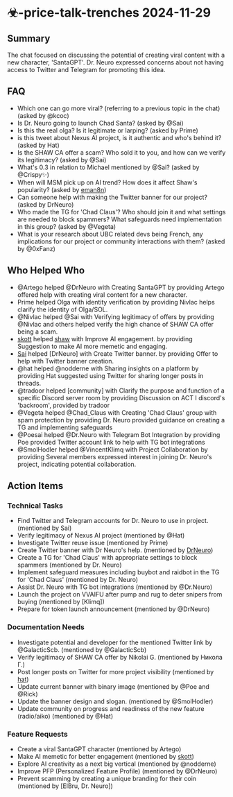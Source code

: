 # ☣-price-talk-trenches 2024-11-29

## Summary
The chat focused on discussing the potential of creating viral content with a new character, 'SantaGPT'. Dr. Neuro expressed concerns about not having access to Twitter and Telegram for promoting this idea.

## FAQ
- Which one can go more viral? (referring to a previous topic in the chat) (asked by @kcoc)
- Is Dr. Neuro going to launch Chad Santa? (asked by @Sai)
- Is this the real olga? Is it legitimate or larping? (asked by Prime)
- is this tweet about Nexus AI project, is it authentic and who's behind it? (asked by Hat)
- Is the SHAW CA offer a scam? Who sold it to you, and how can we verify its legitimacy? (asked by @Sai)
- What's 0.3 in relation to Michael mentioned by @Sai? (asked by @Crispy✨)
- When will MSM pick up on AI trend? How does it affect Shaw's popularity? (asked by [eman8n](https://pump.fun/-e235709641))
- Can someone help with making the Twitter banner for our project? (asked by DrNeuro)
- Who made the TG for 'Chad Claus'? Who should join it and what settings are needed to block spammers? What safeguards need implementation in this group? (asked by @Vegeta)
- What is your research about UBC related devs being French, any implications for our project or community interactions with them? (asked by @0xFanz)

## Who Helped Who
- @Artego helped @DrNeuro with Creating SantaGPT by providing Artego offered help with creating viral content for a new character.
- Prime helped Olga with identity verification by providing Nivlac helps clarify the identity of Olga/SOL.
- @Nivlac helped @Sai with Verifying legitimacy of offers by providing @Nivlac and others helped verify the high chance of SHAW CA offer being a scam.
- [skott](https://discordapp.com/users/@me) helped [shaw](https://pump.fun/-FH5Yuax2hg6ct3tM4hPKXjmBFZ2e9TjLiouUK6fApump) with Improve AI engagement. by providing Suggestion to make AI more memetic and engaging.
- [Sai](https://pump.fun/8ayZaoAZGUejEqgaKG1pQ8upy8iXhDdevgCZAHodpump) helped [DrNeuro] with Create Twitter banner. by providing Offer to help with Twitter banner creation.
- @hat helped @nodderne with Sharing insights on a platform by providing Hat suggested using Twitter for sharing longer posts in threads.
- @tradoor helped [community] with Clarify the purpose and function of a specific Discord server room by providing Discussion on ACT I discord's 'backroom', provided by tradoor
- @Vegeta helped @Chad_Claus with Creating 'Chad Claus' group with spam protection by providing Dr. Neuro provided guidance on creating a TG and implementing safeguards
- @Poesai helped @Dr.Neuro with Telegram Bot Integration by providing Poe provided Twitter account link to help with TG bot integrations
- @SmolHodler helped @VincentKlimq with Project Collaboration by providing Several members expressed interest in joining Dr. Neuro's project, indicating potential collaboration.

## Action Items

### Technical Tasks
- Find Twitter and Telegram accounts for Dr. Neuro to use in project. (mentioned by Sai)
- Verify legitimacy of Nexus AI project (mentioned by @Hat)
- Investigate Twitter reuse issue (mentioned by Prime)
- Create Twitter banner with Dr Neuro's help. (mentioned by [DrNeuro](https://pump.fun/8ayZaoAZGUejEqgaKG1pQ8upy8iXhDdevgCZAHodpump))
- Create a TG for 'Chad Claus' with appropriate settings to block spammers (mentioned by Dr. Neuro)
- Implement safeguard measures including buybot and raidbot in the TG for 'Chad Claus' (mentioned by Dr. Neuro)
- Assist Dr. Neuro with TG bot integrations (mentioned by @Dr.Neuro)
- Launch the project on VVAIFU after pump and rug to deter snipers from buying (mentioned by [Klimq])
- Prepare for token launch announcement (mentioned by @DrNeuro)

### Documentation Needs
- Investigate potential and developer for the mentioned Twitter link by @GalacticScb. (mentioned by @GalacticScb)
- Verify legitimacy of SHAW CA offer by Nikolai G. (mentioned by Никола Г.)
- Post longer posts on Twitter for more project visibility (mentioned by [hat](https://discordapp.com/users/@me))
- Update current banner with binary image (mentioned by @Poe and @Rick)
- Update the banner design and slogan. (mentioned by @SmolHodler)
- Update community on progress and readiness of the new feature (radio/aiko) (mentioned by @Hat)

### Feature Requests
- Create a viral SantaGPT character (mentioned by Artego)
- Make AI memetic for better engagement (mentioned by [skott](https://discordapp.com/users/@me))
- Explore AI creativity as a next big vertical (mentioned by @nodderne)
- Improve PFP (Personalized Feature Profile) (mentioned by @DrNeuro)
- Prevent scamming by creating a unique branding for their coin (mentioned by [ElBru, Dr. Neuro])